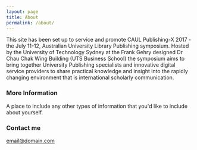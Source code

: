 ```yaml
---
layout: page
title: About
permalink: /about/
---
```


This site has been set up to service and promote CAUL Publishing-X 2017 - the July 11-12, Australian University Library Publishing symposium. Hosted by the University of Technology Sydney at the Frank Gehry designed Dr Chau Chak Wing Building (UTS Business School) the symposium aims to bring together University Publishing specialists and innovative digital service providers to share practical knowledge and insight into the rapidly changing environment that is international scholarly communication.

### More Information

A place to include any other types of information that you'd like to include about yourself.

### Contact me

[email@domain.com](mailto:email@domain.com)

